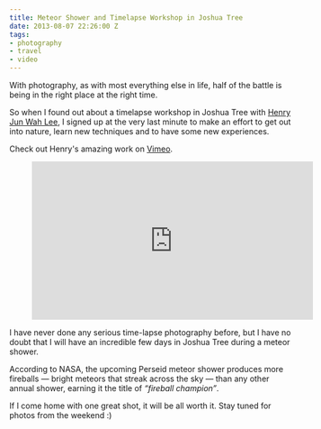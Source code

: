 ```yaml
---
title: Meteor Shower and Timelapse Workshop in Joshua Tree
date: 2013-08-07 22:26:00 Z
tags:
- photography
- travel
- video
---
```


With photography, as with most everything else in life, half of the battle is being in the right place at the right time.

So when I found out about a timelapse workshop in Joshua Tree with <a href="http://www.evosiastudios.com/about/">Henry Jun Wah Lee</a>, I signed up at the very last minute to make an effort to get out into nature, learn new techniques and to have some new experiences.

Check out Henry's amazing work on <a href="http://vimeo.com/evosia">Vimeo</a>.

<figure class="video p">
<iframe src="http://player.vimeo.com/video/48544219" width="500" height="281" frameborder="0" webkitAllowFullScreen mozallowfullscreen allowFullScreen></iframe>
</figure>

I have never done any serious time-lapse photography before, but I have no doubt that I will have an incredible few days in Joshua Tree during a meteor shower.

According to NASA, the upcoming Perseid meteor shower produces more fireballs — bright meteors that streak across the sky — than any other annual shower, earning it the title of *“fireball champion”*.

If I come home with one great shot, it will be all worth it. Stay tuned for photos from the weekend :)
